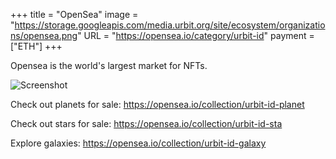 +++
title = "OpenSea"
image = "https://storage.googleapis.com/media.urbit.org/site/ecosystem/organizations/opensea.png"
URL = "https://opensea.io/category/urbit-id"
payment = ["ETH"]
+++

Opensea is the world's largest market for NFTs. 

![Screenshot](https://storage.googleapis.com/media.urbit.org/site/ecosystem/marketplaces/opensea-screenshot.jpg)


Check out planets for sale: https://opensea.io/collection/urbit-id-planet

Check out stars for sale: https://opensea.io/collection/urbit-id-sta

Explore galaxies: https://opensea.io/collection/urbit-id-galaxy